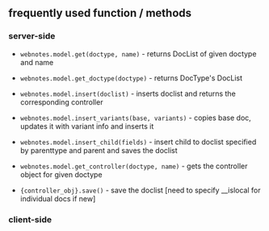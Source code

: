 ## frequently used function / methods

### server-side

* `webnotes.model.get(doctype, name)` - returns DocList of given doctype and name

* `webnotes.model.get_doctype(doctype)` - returns DocType's DocList

* `webnotes.model.insert(doclist)` - inserts doclist and returns the corresponding controller

* `webnotes.model.insert_variants(base, variants)` - copies base doc, updates it with variant info and inserts it

* `webnotes.model.insert_child(fields)` - insert child to doclist specified by parenttype and parent and saves the doclist

* `webnotes.model.get_controller(doctype, name)` - gets the controller object for given doctype

* `{controller_obj}.save()` - save the doclist [need to specify __islocal for individual docs if new]

### client-side
